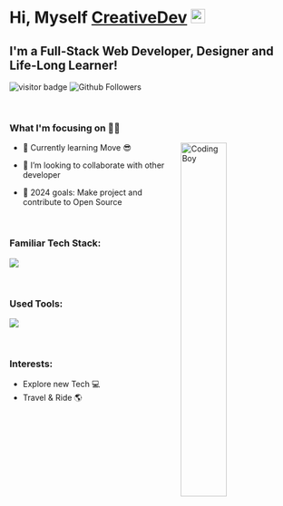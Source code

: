 <!-- This Sanajit-Jana/sanajitjana's Repository is most important and valuable repository because its `README.md` (this file) appears as Github profile. -->

# Hi, Myself <a href="https://github.com/CreativeDev0508" target="_blank">CreativeDev</a> <img src="https://media.giphy.com/media/hvRJCLFzcasrR4ia7z/giphy.gif" width="25px">

## I'm a Full-Stack Web Developer, Designer and Life-Long Learner!
![visitor badge](https://visitor-badge.laobi.icu/badge?page_id=CreativeDev0508.visitor-badge.issue.1&title=Github%20Visitors)
![Github Followers](https://img.shields.io/github/followers/CreativeDev0508?label=Github%20Connection&style=flat)

<br/>

### What I'm focusing on 👨‍💻

<!-- coding boy -->
<img width="40%" align="right" alt="Coding Boy" src="https://github.com/sanajitjana/sanajitjana/blob/master/coding.gif?raw=true" />

- 🌱 Currently learning Move 😎
- 👯 I’m looking to collaborate with other developer
- 🥅 2024 goals: Make project and contribute to Open Source

  <br />

### Familiar Tech Stack:

<!-- language -->

[![](https://skillicons.dev/icons?i=solidity,rust,react,next,nuxt,laravel,php,python,django,flask,dotnet,java,spring,hibernate,mysql,mongodb,aws,azure,js,typescript,html,css,go)]()

<br/>

### Used Tools:

[![](https://skillicons.dev/icons?i=git,github,docker,netlify,heroku,vscode,powershell)]()


<br />

### Interests:

- Explore new Tech 💻
- Travel & Ride 🌎


